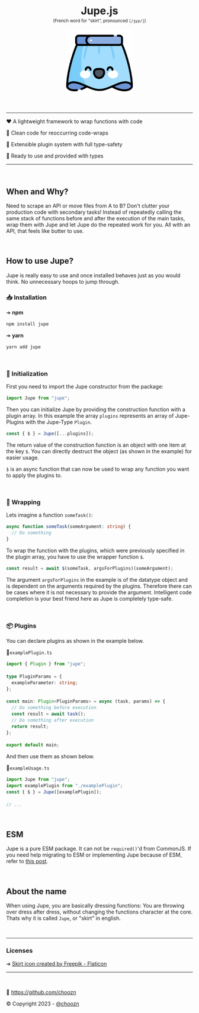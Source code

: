 <div align="center" style="margin: 10px 0">
  <div>
    <h1 style="font-size: 2em; margin-bottom: 0px">Jupe.js</h1>
    <small>(French word for "skirt", pronounced <code>[/ʒyp/]</code>)</small>
  </div>
  <br>
  <img width="180" src="res/icon.png" alt="Vite logo">
</div>

<br>
<hr>

❤️ A lightweight framework to wrap functions with code

💚 Clean code for reoccurring code-wraps

💙 Extensible plugin system with full type-safety

🚀 Ready to use and provided with types

<hr>

<br>

## When and Why?

Need to scrape an API or move files from A to B? Don't clutter your production code with secondary tasks! Instead of repeatedly calling the same stack of functions before and after the execution of the main tasks, wrap them with Jupe and let Jupe do the repeated work for you. All with an API, that feels like butter to use.

<br>

## How to use Jupe?

Jupe is really easy to use and once installed behaves just as you would think. No unnecessary hoops to jump through.

### 📥 Installation

➔ **npm**

```bash
npm install jupe
```

➔ **yarn**

```bash
yarn add jupe
```

<br>

### 🌱 Initialization

First you need to import the Jupe constructor from the package:

```ts
import Jupe from "jupe";
```

Then you can initialize Jupe by providing the construction function with a plugin array. In this example the array `plugins` represents an array of Jupe-Plugins with the Jupe-Type `Plugin`.

```ts
const { $ } = Jupe([...plugins]);
```

The return value of the construction function is an object with one item at the key `$`. You can directly destruct the object (as shown in the example) for easier usage.

`$` is an async function that can now be used to wrap any function you want to apply the plugins to.

<br>

### 🎁 Wrapping

Lets imagine a function `someTask()`:

```ts
async function someTask(someArgument: string) {
  // Do something
}
```

To wrap the function with the plugins, which were previously specified in the plugin array, you have to use the wrapper function `$`.

```ts
const result = await $(someTask, argsForPlugins)(someArgument);
```

The argument `argsForPlugins` in the example is of the datatype object and is dependent on the arguments required by the plugins. Therefore there can be cases where it is not necessary to provide the argument. Intelligent code completion is your best friend here as Jupe is completely type-safe.

<br>

### 📦 Plugins

You can declare plugins as shown in the example below.

📁`examplePlugin.ts`

```ts
import { Plugin } from "jupe";

type PluginParams = {
  exampleParameter: string;
};

const main: Plugin<PluginParams> = async (task, params) => {
  // Do something before execution
  const result = await task();
  // Do something after execution
  return result;
};

export default main;
```

And then use them as shown below.

📁`exampleUsage.ts`

```ts
import Jupe from "jupe";
import examplePlugin from "./examplePlugin";
const { $ } = Jupe([examplePlugin]);

// ...
```

<br>

## ESM

Jupe is a pure ESM package. It can not be `required()`'d from CommonJS. If you need help migrating to ESM or implementing Jupe because of ESM, refer to [this post](https://gist.github.com/sindresorhus/a39789f98801d908bbc7ff3ecc99d99c).

<br>

## About the name

When using Jupe, you are basically dressing functions: You are throwing over dress after dress, without changing the functions character at the core. Thats why it is called `Jupe`, or "skirt" in english.

<br>

---

### Licenses

➔ <a href="https://www.flaticon.com/free-icons/skirt" title="skirt icons">Skirt icon created by Freepik - Flaticon</a>

---

<br>

🚀 https://github.com/choozn

© Copyright 2023 - [@choozn](https://choozn.dev)
